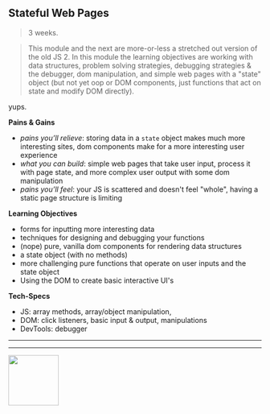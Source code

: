 ## Stateful Web Pages

> 3 weeks.

> This module and the next are more-or-less a stretched out version of the old JS 2.  In this module the learning objectives are working with data structures, problem solving strategies, debugging strategies & the debugger, dom manipulation, and simple web pages with a "state" object (but not yet oop or DOM components, just functions that act on state and modify DOM directly).


yups.

__Pains & Gains__
* _pains you’ll relieve_: storing data in a ```state``` object makes much more interesting sites, dom components make for a more interesting user experience
* _what you can build_: simple web pages that take user input, process it with page state, and more complex user output with some dom manipulation
* _pains you’ll feel_: your JS is scattered and doesn't feel "whole", having a static page structure is limiting

__Learning Objectives__
* forms for inputting more interesting data
* techniques for designing and debugging your functions
* (nope) pure, vanilla dom components for rendering data structures
* a state object (with no methods)
* more challenging pure functions that operate on user inputs and the state object
* Using the DOM to create basic interactive UI's


__Tech-Specs__
* JS: array methods, array/object manipulation,
* DOM: click listeners, basic input & output, manipulations
* DevTools: debugger


<hr>
<hr>
<a href="https://hackyourfuture.be" target="_blank"><img
    src="https://user-images.githubusercontent.com/18554853/63941625-4c7c3d00-ca6c-11e9-9a76-8d5e3632fe70.jpg"
    width="100" height="100"></a>
